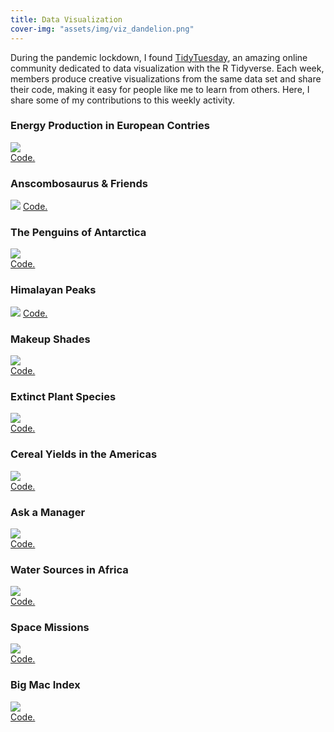 ```yaml
---
title: Data Visualization
cover-img: "assets/img/viz_dandelion.png"
---
```


During the pandemic lockdown, I found [TidyTuesday](https://github.com/rfordatascience/tidytuesday/blob/master/README.md), an amazing online community dedicated to data visualization with the R Tidyverse. Each week, members produce creative visualizations from the same data set and share their code, making it easy for people like me to learn from others. Here, I share some of my contributions to this weekly activity.

### Energy Production in European Contries

![](assets/img/tidytues/europe_energy.png)  
[Code.](https://github.com/elidom/my_TidyTues/blob/master/TidyTues_32_Energy.Rmd)  


### Anscombosaurus & Friends

![](assets/img/tidytues/anscombosaurus_and_friends.png)
[Code.](https://github.com/elidom/my_TidyTues/blob/master/TidyTues_42_Anscombosaurus.Rmd)

### The Penguins of Antarctica
 
![](assets/img/tidytues/palmer_penguins.png)    
[Code.](https://github.com/elidom/my_TidyTues/blob/master/TidyTues_31_PalmerPenguins.Rmd)  

### Himalayan Peaks

![](assets/img/tidytues/himalayan_peaks.png)
[Code.](https://github.com/elidom/my_TidyTues/blob/master/TidyTues_39_HimalayanPeaks.Rmd)  

### Makeup Shades

![](assets/img/tidytues/beauty_bias.png)  
[Code.](https://github.com/elidom/my_TidyTues/blob/master/week_14/BeautyBias.Rmd)

### Extinct Plant Species

![](assets/img/tidytues/extinct_plants.png)  
[Code.](https://github.com/elidom/my_TidyTues/blob/master/TidyTues_34_ExtinctPlantSpecies.Rmd)

### Cereal Yields in the Americas

![](assets/img/tidytues/yields_cereal.png)  
[Code.](https://github.com/elidom/my_TidyTues/blob/master/TidyTues_36_crop_yields.Rmd)  

### Ask a Manager

![](assets/img/tidytues/ask_a_manager.png)  
[Code.](https://github.com/elidom/my_TidyTues/blob/master/week_21/AskAManager.Rmd) 

### Water Sources in Africa

![](assets/img/tidytues/water_sources_africa.png)  
[Code.](https://github.com/elidom/my_TidyTues/blob/master/week_19/water.Rmd)

### Space Missions

![](assets/img/tidytues/space_missions.png)  
[Code.](https://github.com/elidom/my_TidyTues/blob/master/TidyTues_29_Astro.Rmd)

### Big Mac Index

![](assets/img/tidytues/big_mac_index.png)  
[Code.](https://github.com/elidom/my_TidyTues/blob/master/TidyTues_52_BigMacIndex.Rmd)

